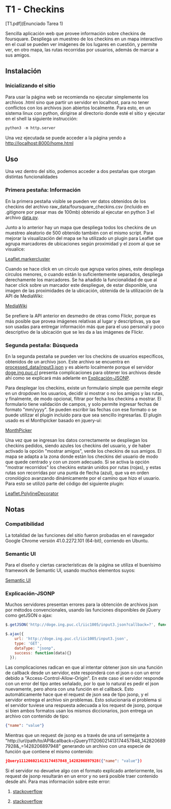 T1 - Checkins
=============

[T1.pdf](Enunciado Tarea 1)

Sencilla aplicación web que provee información sobre checkins de foursquare. Despliega un muestreo de los checkins en un mapa interactivo en el cual se pueden ver imágenes de los lugares en cuestión, y permite ver, en otro mapa, las rutas recorridas por usuarios, además de marcar a sus amigos.

## Instalación

### Inicializando el sitio

Para usar la página web se recomienda no ejecutar simplemente los archivos .html sino que partir un servidor en localhost, para no tener conflictos con los archivos json abiertos localmente. Para esto, en un sistema linux con python, dirigirse al directorio donde esté el sitio y ejecutar en el shell la siguiente instrucción:

```python
python3 -m http.server
```

Una vez ejecutada se puede acceder a la página yendo a [http://localhost:8000/home.html](http://localhost:8000/home.html)

## Uso

Una vez dentro del sitio, podemos acceder a dos pestañas que otorgan distintas funcionalidades

### Primera pestaña: Información

En la primera pestaña visible se pueden ver datos obtenidos de los checkins del archivo raw_data/foursquare_checkins.csv (incluido en .gitignore por pesar mas de 100mb) obtenido al ejecutar en python 3 el archivo [data.py](data.py).

Junto a lo anterior hay un mapa que despliega todos los checkins de un muestreo aleatorio de 500 obtenido también con el mismo script. Para mejorar la visualización del mapa se ha utilizado un plugin para Leaflet que agrupa marcadores de ubicaciones según proximidad y el zoom al que se visualice:

[Leaflet.markercluster](https://github.com/Leaflet/Leaflet.markercluster)

Cuando se hace click en un círculo que agrupa varios pines, este despliega circulos menores, o cuando están lo suficientemente separados, despliega derechamente los marcadores. Se ha añadido la funcionalidad de que al hacer click sobre un marcador este despliegue, de estar disponible, una imagen de las proximidades de la ubicación, obtenida de la utilización de la API de MediaWiki:

[MediaWiki](https://www.mediawiki.org/wiki/API)

Se prefiere la API anterior en desmedro de otras como Flickr, porque es más posible que provea imágenes relativas al lugar y descriptivas, ya que son usadas para entregar información más que para el uso personal y poco descriptivo de la ubicación que se les da a las imágenes de Flickr.

### Segunda pestaña: Búsqueda

En la segunda pestaña se pueden ver los checkins de usuarios específicos, obtenidos de un archivo json. Este archivo se encuentra en [processed_data/input3.json](processed_data/input3.json) y es abierto localmente porque el servidor [doge.ing.puc.cl](http://doge.ing.puc.cl/iic1005/input3.json) presenta complicaciones para obtener los archivos desde ahí como se explicará más adelante en [Explicación-JSONP](#explicación-jsonp).

Para desplegar los checkins, existe un formulario simple que permite elegir en un dropdown los usuarios, decidir si mostrar o no los amigos y las rutas, y finalmente, de modo opcional, filtrar por fecha los checkins a mostrar. El formulario tiene validación de campos, y solo permite ingresar fechas de formato "mm/yyyy". Se pueden escribir las fechas con ese formato o se puede utilizar el plugin incluido para que sea sencillo ingresarlas. El plugin usado es el Monthpicker basado en jquery-ui:

[MonthPicker](https://github.com/KidSysco/jquery-ui-month-picker)

Una vez que se ingresan los datos correctamente se despliegan los checkins pedidos, siendo azules los checkins del usuario, y de haber activado la opción "mostrar amigos", verde los checkins de sus amigos. El mapa se adapta a la zona donde están los checkins del usuario de modo que quede centrado y con un zoom adecuado. Si se activa la opción "mostrar recorridos" los checkins estarán unidos por rutas (rojas), y estas rutas son recorridas por una punta de flecha (azul), que va en orden cronológico avanzando dinámicamente por el camino que hizo el usuario. Para esto se utilizó parte del código del siguiente plugin:

[Leaflet.PolylineDecorator](https://github.com/bbecquet/Leaflet.PolylineDecorator)

## Notas

### Compatibilidad

La totalidad de las funciones del sitio fueron probadas en el navegador Google Chrome versión 41.0.2272.101 (64-bit), corriendo en Ubuntu.


### Semantic UI

Para el diseño y ciertas características de la página se utiliza el buenísimo framework de Semantic UI, usando muchos elementos suyos:

[Semantic UI](http://semantic-ui.com/)


### Explicación-JSONP

Muchos servidores presentan errores para la obtención de archivos json por métodos convencionales, usando las funciones disponibles de jQuery como getJSON o ajax:

```javascript
$.getJSON('http://doge.ing.puc.cl/iic1005/input3.json?callback=?', function(data) {});

$.ajax({
    url: 'http://doge.ing.puc.cl/iic1005/input3.json',
    type: 'GET',
    dataType: "jsonp",
    success: function(data){}
  });
```

Las complicaciones radican en que al intentar obtener json sin una función de callback desde un servidor, este responderá con el json o con un error debido a "Access-Control-Allow-Origin". En este caso el servidor responde con un error del tipo antes señalado, por lo que lo natural es pedir el json nuevamente, pero ahora con una función en el callback. Esto automáticamente hace que el request de json sea de tipo jsonp, y el servidor entrega el archivo sin problemas. Esto solucionaría el problema si el servidor tuviese una respuesta adecuada a los request de jsonp, porque si bien ambos formatos usan los mismos diccionarios, json entrega un archivo con contenido de tipo:

```JSON
{"name": "value"}
```

Mientras que un request de jsonp es a través de una url semejante a "http://url/path/to/API&callback=jQuery111206021413174457848_1428206897928&_=1428206897948" generando un archivo con una especie de función que contiene el mismo contenido:

```JSON
jQuery111206021413174457848_1428206897928({"name": "value"})
```

Si el servidor no devuelve algo con el formato explicado anteriormente, los request de jsonp resultarán en un error y no será posible traer contenido desde ahí. Para mas información sobre este error:

1) [stackoverflow](http://stackoverflow.com/questions/7936610/json-uncaught-syntaxerror-unexpected-token)

2) [stackoverflow](http://stackoverflow.com/questions/26196820/uncaught-syntaxerror-unexpected-token-when-parse-jsonp)